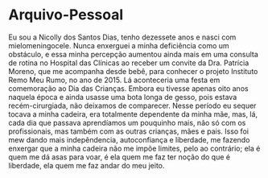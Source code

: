 # Arquivo-Pessoal


   Eu sou a Nicolly dos Santos Dias, tenho dezessete anos e nasci com mielomeningocele. Nunca enxerguei a minha deficiência como um obstáculo, e essa minha percepção aumentou ainda mais em uma consulta de rotina no Hospital das Clínicas 
ao receber um convite da Dra. Patrícia Moreno, que me acompanha desde bebê, para conhecer o projeto Instituto Remo Meu Rumo, no ano de 2015. Lá aconteceria uma festa em comemoração ao Dia das Crianças. Embora eu tivesse apenas oito anos naquela 
época e ainda usasse uma bota longa de gesso, pois estava recém-cirurgiada, não deixamos de comparecer. Nesse período eu sequer tocava a minha cadeira, era totalmente dependente da minha mãe, mas, lá, cada dia que passava aprendíamos um pouquinho mais,
não só com os profissionais, mas também com as outras crianças, mães e pais. Isso foi mew dando mais indepêndencia, autoconfiança e liberdade, me fazendo enxergar que a minha cadeira não me impõe limites, pelo ao contrário; ela é quem me dá asas para voar,
é ela quem me faz ter noção do que é liberdade, ela quem me faz andar do meu jeito.

